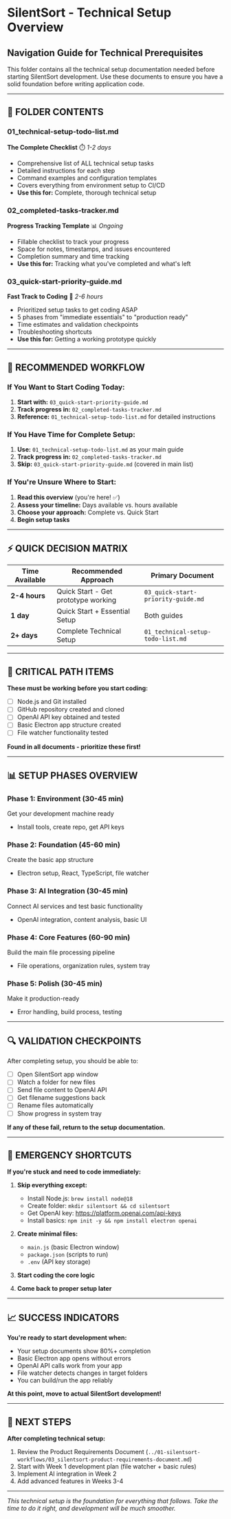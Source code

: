 # SilentSort - Technical Setup Overview
## Navigation Guide for Technical Prerequisites

This folder contains all the technical setup documentation needed before starting SilentSort development. Use these documents to ensure you have a solid foundation before writing application code.

---

## 📁 FOLDER CONTENTS

### **01_technical-setup-todo-list.md** 
**The Complete Checklist** ⏱️ *1-2 days*
- Comprehensive list of ALL technical setup tasks
- Detailed instructions for each step
- Command examples and configuration templates
- Covers everything from environment setup to CI/CD
- **Use this for:** Complete, thorough technical setup

### **02_completed-tasks-tracker.md**
**Progress Tracking Template** 📊 *Ongoing*
- Fillable checklist to track your progress
- Space for notes, timestamps, and issues encountered
- Completion summary and time tracking
- **Use this for:** Tracking what you've completed and what's left

### **03_quick-start-priority-guide.md**
**Fast Track to Coding** 🚀 *2-6 hours*
- Prioritized setup tasks to get coding ASAP
- 5 phases from "immediate essentials" to "production ready"
- Time estimates and validation checkpoints
- Troubleshooting shortcuts
- **Use this for:** Getting a working prototype quickly

---

## 🎯 RECOMMENDED WORKFLOW

### **If You Want to Start Coding Today:**
1. **Start with:** `03_quick-start-priority-guide.md`
2. **Track progress in:** `02_completed-tasks-tracker.md`
3. **Reference:** `01_technical-setup-todo-list.md` for detailed instructions

### **If You Have Time for Complete Setup:**
1. **Use:** `01_technical-setup-todo-list.md` as your main guide
2. **Track progress in:** `02_completed-tasks-tracker.md`
3. **Skip:** `03_quick-start-priority-guide.md` (covered in main list)

### **If You're Unsure Where to Start:**
1. **Read this overview** (you're here! ✅)
2. **Assess your timeline:** Days available vs. hours available
3. **Choose your approach:** Complete vs. Quick Start
4. **Begin setup tasks**

---

## ⚡ QUICK DECISION MATRIX

| Time Available | Recommended Approach | Primary Document |
|---|---|---|
| **2-4 hours** | Quick Start - Get prototype working | `03_quick-start-priority-guide.md` |
| **1 day** | Quick Start + Essential Setup | Both guides |
| **2+ days** | Complete Technical Setup | `01_technical-setup-todo-list.md` |

---

## 🚨 CRITICAL PATH ITEMS

**These must be working before you start coding:**
- [ ] Node.js and Git installed
- [ ] GitHub repository created and cloned
- [ ] OpenAI API key obtained and tested
- [ ] Basic Electron app structure created
- [ ] File watcher functionality tested

**Found in all documents - prioritize these first!**

---

## 📊 SETUP PHASES OVERVIEW

### **Phase 1: Environment** (30-45 min)
Get your development machine ready
- Install tools, create repo, get API keys

### **Phase 2: Foundation** (45-60 min) 
Create the basic app structure
- Electron setup, React, TypeScript, file watcher

### **Phase 3: AI Integration** (30-45 min)
Connect AI services and test basic functionality
- OpenAI integration, content analysis, basic UI

### **Phase 4: Core Features** (60-90 min)
Build the main file processing pipeline
- File operations, organization rules, system tray

### **Phase 5: Polish** (30-45 min)
Make it production-ready
- Error handling, build process, testing

---

## 🔍 VALIDATION CHECKPOINTS

After completing setup, you should be able to:
- [ ] Open SilentSort app window
- [ ] Watch a folder for new files
- [ ] Send file content to OpenAI API
- [ ] Get filename suggestions back
- [ ] Rename files automatically
- [ ] Show progress in system tray

**If any of these fail, return to the setup documentation.**

---

## 🛟 EMERGENCY SHORTCUTS

**If you're stuck and need to code immediately:**

1. **Skip everything except:**
   - Install Node.js: `brew install node@18`
   - Create folder: `mkdir silentsort && cd silentsort`
   - Get OpenAI key: https://platform.openai.com/api-keys
   - Install basics: `npm init -y && npm install electron openai`

2. **Create minimal files:**
   - `main.js` (basic Electron window)
   - `package.json` (scripts to run)
   - `.env` (API key storage)

3. **Start coding the core logic**

4. **Come back to proper setup later**

---

## 📈 SUCCESS INDICATORS

**You're ready to start development when:**
- Your setup documents show 80%+ completion
- Basic Electron app opens without errors
- OpenAI API calls work from your app
- File watcher detects changes in target folders
- You can build/run the app reliably

**At this point, move to actual SilentSort development!**

---

## 🔗 NEXT STEPS

**After completing technical setup:**
1. Review the Product Requirements Document (`../01-silentsort-workflows/03_silentsort-product-requirements-document.md`)
2. Start with Week 1 development plan (file watcher + basic rules)
3. Implement AI integration in Week 2
4. Add advanced features in Weeks 3-4

---

*This technical setup is the foundation for everything that follows. Take the time to do it right, and development will be much smoother.* 